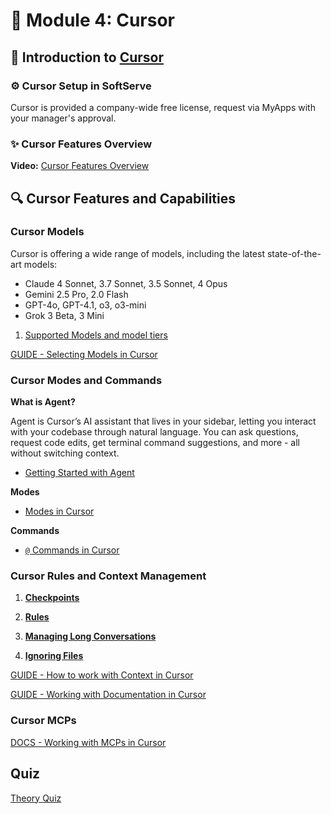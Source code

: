 # 📝 Module 4: Cursor

## 🚀 Introduction to [Cursor](https://www.cursor.com/)

### ⚙️ Cursor Setup in SoftServe

Cursor is provided a company-wide free license, request via MyApps with your manager's approval.

### ✨ Cursor Features Overview

**Video:** [Cursor Features Overview](https://www.youtube.com/watch?v=dQw4w9WgXcQ)

## 🔍 Cursor Features and Capabilities

### Cursor Models

Cursor is offering a wide range of models, including the latest state-of-the-art models:
- Claude 4 Sonnet, 3.7 Sonnet, 3.5 Sonnet, 4 Opus
- Gemini 2.5 Pro, 2.0 Flash
- GPT-4o, GPT-4.1, o3, o3-mini
- Grok 3 Beta, 3 Mini

1. [Supported Models and model tiers](https://docs.cursor.com/models)

[GUIDE - Selecting Models in Cursor](https://docs.cursor.com/guides/selecting-models)

### Cursor Modes and Commands

**What is Agent?**

Agent is Cursor’s AI assistant that lives in your sidebar, letting you interact with your codebase through natural language. You can ask questions, request code edits, get terminal command suggestions, and more - all without switching context.

 - [Getting Started with Agent](https://docs.cursor.com/chat/overview#getting-started)

**Modes**

- [Modes in Cursor](https://docs.cursor.com/chat/overview#modes)

**Commands**

- [`@` Commands in Cursor](https://docs.cursor.com/context/@-symbols/overview)

### Cursor Rules and Context Management

1. [**Checkpoints**](https://docs.cursor.com/chat/overview#checkpoints)

2. [**Rules**](https://docs.cursor.com/context/rules)

3. [**Managing Long Conversations**](https://docs.cursor.com/chat/overview#managing-long-conversations)

4. [**Ignoring Files**](https://docs.cursor.com/context/ignore-files)

[GUIDE - How to work with Context in Cursor](https://docs.cursor.com/guides/working-with-context)

[GUIDE - Working with Documentation in Cursor](https://docs.cursor.com/guides/advanced/working-with-documentation)

### Cursor MCPs

[DOCS - Working with MCPs in Cursor](https://docs.cursor.com/context/model-context-protocol)


## Quiz

[Theory Quiz](./04_Theory_Quiz.md)








